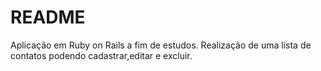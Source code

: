 # README

Aplicação em Ruby on Rails a fim de estudos.
Realização de uma lista de contatos podendo cadastrar,editar e excluir.
